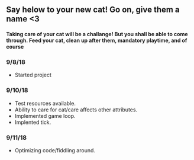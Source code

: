 ## Say helow to your new cat! Go on, give them a name <3

#### Taking care of your cat will be a challange! But you shall be able to come through. Feed your cat, clean up after them, mandatory playtime, and of course 

### 9/8/18

- Started project

### 9/10/18

- Test resources available. 
- Ability to care for cat/care affects other attributes.
- Implemented game loop.
- Implented tick.

### 9/11/18

- Optimizing code/fiddling around.
